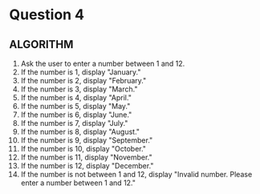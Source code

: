 # Question 4

## ALGORITHM

1. Ask the user to enter a number between 1 and 12.
2. If the number is 1, display "January."
3. If the number is 2, display "February."
4. If the number is 3, display "March."
5. If the number is 4, display "April."
6. If the number is 5, display "May."
7. If the number is 6, display "June."
8. If the number is 7, display "July."
9. If the number is 8, display "August."
10. If the number is 9, display "September."
11. If the number is 10, display "October."
12. If the number is 11, display "November."
13. If the number is 12, display "December."
14. If the number is not between 1 and 12, display "Invalid number. Please enter a number between 1 and 12."
